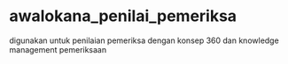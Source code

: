 # awalokana_penilai_pemeriksa
digunakan untuk penilaian pemeriksa dengan konsep 360 dan knowledge management pemeriksaan
